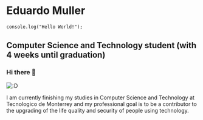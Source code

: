 # Eduardo Muller
`console.log("Hello World!");`
## Computer Science and Technology student (with 4 weeks until graduation)
### Hi there 👋

![:D](https://64.media.tumblr.com/597a39e662b916ebd3243ad3128349f4/da4457566105d723-84/s400x600/0273479b1395219ac3ae67cd5469c925eddb7f51.gif)

I am currently finishing my studies in Computer Science and Technology at Tecnologico de Monterrey and my professional goal is to be a contributor to the upgrading of the life quality and security of people using technology.

<!--
**MullerDerRaumdeuter13/MullerDerRaumdeuter13** is a ✨ _special_ ✨ repository because its `README.md` (this file) appears on your GitHub profile.

Here are some ideas to get you started:

- 🔭 I’m currently working on ...
- 🌱 I’m currently learning ...
- 👯 I’m looking to collaborate on ...
- 🤔 I’m looking for help with ...
- 💬 Ask me about ...
- 📫 How to reach me: ...
- 😄 Pronouns: ...
- ⚡ Fun fact: ...
-->
